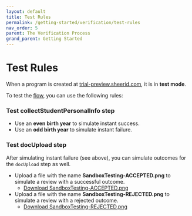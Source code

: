 ```yaml
---
layout: default
title: Test Rules
permalink: /getting-started/verification/test-rules
nav_order: 5
parent: The Verification Process
grand_parent: Getting Started
---
```


# Test Rules
When a program is created at <a href="https://trial-preview.sheerid.com" target="_blank">trial-preview.sheerid.com</a>, it is in **test mode**.

To test the [flow](./flows), you can use the following rules:

### Test collectStudentPersonalInfo step
* Use an **even birth year** to simulate instant success.
* Use an **odd birth year** to simulate instant failure.

### Test docUpload step
After simulating instant failure (see above), you can simulate outcomes for the `docUpload` step as well.
* Upload a file with the name **SandboxTesting-ACCEPTED.png** to simulate a review with a successful outcome.
    * <a href="/assets/img/SandboxTesting-ACCEPTED.png" target="_blank">Download SandboxTesting-ACCEPTED.png</a>
* Upload a file with the name **SandboxTesting-REJECTED.png** to simulate a review with a rejected outcome.
    * <a href="/assets/img/SandboxTesting-REJECTED.png" target="_blank">Download SandboxTesting-REJECTED.png</a>
